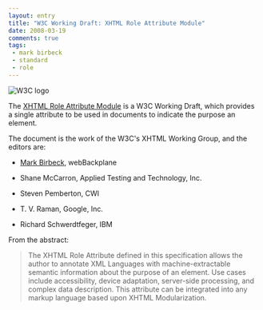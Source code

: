```yaml
---
layout: entry
title: "W3C Working Draft: XHTML Role Attribute Module"
date: 2008-03-19
comments: true
tags:
 - mark birbeck
 - standard
 - role
---
```

![W3C logo](http://www.w3.org/Icons/w3c_home)

The [XHTML Role Attribute Module](http://www.w3.org/TR/xhtml-role/) is a W3C
Working Draft, which provides a single attribute to be used in documents to
indicate the purpose an element.

<!-- more -->

  
The document is the work of the W3C's XHTML Working Group, and the editors
are:

  

  * [Mark Birbeck](/mark-birbeck), webBackplane
  

  * Shane McCarron, Applied Testing and Technology, Inc.
  

  * Steven Pemberton, CWI
  

  * T. V. Raman, Google, Inc.
  

  * Richard Schwerdtfeger, IBM
  
  
  
From the abstract:

> The XHTML Role Attribute defined in this specification allows the author to
annotate XML Languages with machine-extractable semantic information about the
purpose of an element. Use cases include accessibility, device adaptation,
server-side processing, and complex data description. This attribute can be
integrated into any markup language based upon XHTML Modularization.

